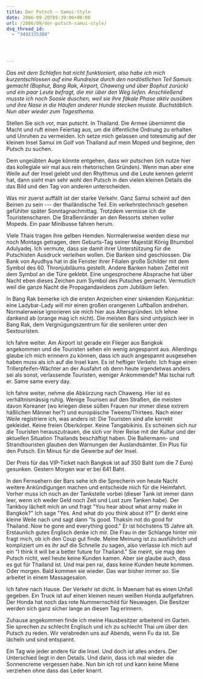 ```yaml
---
title: Der Putsch – Samui-Style
date: 2006-09-20T05:39:00+00:00
url: /2006/09/der-putsch-samui-style/
dsq_thread_id:
  - "3492335388"




---
```

_Das mit dem Schlafen hat nicht funktioniert, also habe ich mich kurzentschlossen auf eine Rundreise durch den nordöstlichen Teil Samuis gemacht (Bophut, Bang Rak, Airport, Chaweng und über Bophut zurück) und ein paar Leute befragt, die mir über den Weg liefen. Anschließend musste ich noch Soosie duschen, weil sie ihre fäkale Phase aktiv ausüben und ihre Nase in die Häufen anderer Hunde stecken musste. Buchstäblich. Nun aber wieder zum Tagesthema._

Stellen Sie sich vor, man putscht. In Thailand. Die Armee übernimmt die Macht und ruft einen Feiertag aus, um die öffentliche Ordnung zu erhalten und Unruhen zu vermeiden. Ich setze mich gelassen und totesmutig auf der kleinen Insel Samui im Golf von Thailand auf mein Moped und beginne, den Putsch zu suchen.

Dem ungeübten Auge könnte entgehen, dass wir putschen (ich nutze hier das kollegiale wir mal aus rein rhetorischen Gründen). Wenn man aber eine Weile auf der Insel gelebt und den Rhythmus und die Leute kennen gelernt hat, dann sieht man sehr wohl den Putsch in den vielen kleinen Details die das Bild und den Tag von anderen unterscheiden.

Was mir zuerst auffällt ist der starke Verkehr. Ganz Samui scheint auf den Beinen zu sein --- der thailändische Teil. Ein verkehrstechnisch gesehen gefühlter später Sonntagnachmittag. Trotzdem vermisse ich die Touristenscharen. Die Straßenränder an den Ressorts stehen voller Mopeds. Ein paar Minibusse fahren herum.

Viele Thais tragen ihre gelben Hemden. Normalerweise werden diese nur noch Montags getragen, dem Geburts-Tag seiner Majestät König Bhumibol Adulyadej. Ich vermute, dass sie damit ihrer Unterstützung für die Putschisten Ausdruck verleihen wollen. Die Banken sind geschlossen. Die Bank von Ayudhya hat in die Fenster ihrer Filialen große Schilder mit dem Symbol des 60. Thronjubiläums gestellt. Andere Banken haben Zettel mit dem Symbol an die Türe geklebt. Eine ungesprochene Absprache hat über Nacht eben dieses Zeichen zum Symbol des Putsches gemacht. Vermutlich weil die ganze Nacht die Propagandavideos zum Jubiläum liefen.

In Bang Rak bemerke ich die ersten Anzeichen einer sinkenden Konjunktur: eine Ladybar-Lady will mir einen großen orangenen Luftballon andrehen. Normalerweise ignorieren sie mich hier aus Altersgründen. Ich lehne dankend ab (orange mag ich nicht). Die meisten Bars sind untypisch leer in Bang Rak, dem Vergnügungszentrum für die senileren unter den Sextouristen.

Ich fahre weiter. Am Airport ist gerade ein Flieger aus Bangkok angekommen und die Touristen sehen ein wenig angespannt aus. Allerdings glaube ich mich erinnern zu können, dass ich auch angespannt ausgesehen haben muss als ich auf die Insel kam. Es ist heftiger Verkehr. Ich frage einen Trillerpfeifen-Wächter an der Ausfahrt ob denn heute irgendetwas anders sei als sonst, verlassende Touristen, weniger Ankommende? Mai tschai ruft er. Same same every day.

Ich fahre weiter, nehme die Abkürzung nach Chaweng. Hier ist es verhältnismässig ruhig. Wenige Tourisen auf den Straßen, die meisten davon Koreaner (wo kriegen diese süßen Frauen nur immer diese extrem häßlichen Männer her?) und europäische Tweens/Thirtees. Nach einer Weile registriere ich, was anders ist: Die Touristen sind alle korrekt gekleidet. Keine freien Oberkörper. Keine Tangabikinis. Es scheinen sich nur _die_ Touristen herauszutrauen, die sich vor ihrer Reise mit der Kultur und der aktuellen Situation Thailands beschäftigt haben. Die Ballermann- und Strandtouristen glauben den Warnungen der Auslandsämter. Ein Plus für den Putsch. Ein Minus für die Gewerbe auf der Insel.

Der Preis für das VIP-Ticket nach Bangkok ist auf 350 Baht (um die 7 Euro) gesunken. Gestern Morgen war er bei 641 Baht.

In den Fernsehern der Bars sehe ich die Sprecherin von heute Nacht weitere Ankündigungen machen und entscheide mich für die Heimfahrt. Vorher muss ich noch an der Tankstelle vorbei (dieser Tank ist immer dann leer, wenn ich weder Geld noch Zeit und Lust zum Tanken habe). Der Tankboy lächelt mich an und fragt "You hear about what army make in Bangkok?" Ich sage "Yes. And what do you think about it?" Er denkt eine kleine Weile nach und sagt dann "Is good. Thaksin not do good for Thailand. Now he gone and everything good." Er ist höchstens 15 Jahre alt. Erstaunlich gutes Englisch denke ich mir. Die Frau in der Schlange hinter mir fragt mich, ob ich den Coup gut finde. Meine Meinung ist zu ausführlich und kompliziert um es ihr auf die Schnelle zu sagen, also verlasse ich mich auf ein "I think it will be a better future for Thailand." Sie meint, sie mag den Putsch nicht, weil heute keine Kunden kamen. Aber sie glaube auch, dass es gut für Thailand ist. Und mai pen rai, dass keine Kunden heute kommen. Oder morgen. Bald kommen sie wieder. Das war bisher immer so. Sie arbeitet in einem Massagesalon.

Ich fahre nach Hause. Der Verkehr ist dicht. In Maenam hat es einen Unfall gegeben. Ein Truck ist auf einen kleinen neuen weißen Honda aufgefahren. Der Honda hat noch das rote Nummernschild für Neuwagen. Die Besitzer werden sich ganz sicher lange an diesen Tag erinnern.

Zuhause angekommen finde ich meine Hausbesitzer arbeitend im Garten. Sie sprechen zu schlecht Englisch und ich zu schlecht Thai um über den Putsch zu reden. Wir verabreden uns auf Abends, wenn Fu da ist. Sie lächeln und sind entspannt.

Ein Tag wie jeder andere für die Insel. Und doch ist alles anders. Der Unterschied liegt in den Details. Und darin, dass ich mal wieder die Sonnencreme vergessen habe. Nun bin ich rot und kann keine Miene verziehen ohne dass das Leder knarrt.
